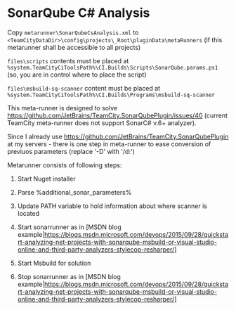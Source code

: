 # SonarQube C# Analysis

Copy `metarunner\SonarQubeCsAnalysis.xml` to `<TeamCityDataDir>\config\projects\_Root\pluginData\metaRunners` (if this metarunner shall be accessible to all projects)

`files\scripts` contents must be placed at `%system.TeamCityCiToolsPath%\CI.Builds\Scripts\SonarQube.params.ps1` (so, you are in control where to place the script)

`files\msbuild-sq-scanner` content must be placed at `%system.TeamCityCiToolsPath%\CI.Builds\Programs\msbuild-sq-scanner`

This meta-runner is designed to solve https://github.com/JetBrains/TeamCity.SonarQubePlugin/issues/40 (current TeamCity meta-runner does not support SonarC# v.6+ analyzer).

Since I already use https://github.com/JetBrains/TeamCity.SonarQubePlugin at my servers - there is one step in meta-runner to ease conversion of previuos parameters (replace '-D' with '/d:')

Metarunner consists of following steps:

1. Start Nuget installer

1. Parse %additional_sonar_parameters%

1. Update PATH variable to hold information about where scanner is located

1. Start sonarrunner as in [MSDN blog example|https://blogs.msdn.microsoft.com/devops/2015/09/28/quickstart-analyzing-net-projects-with-sonarqube-msbuild-or-visual-studio-online-and-third-party-analyzers-stylecop-resharper/]

1. Start Msbuild for solution

1. Stop sonarrunner as in [MSDN blog example|https://blogs.msdn.microsoft.com/devops/2015/09/28/quickstart-analyzing-net-projects-with-sonarqube-msbuild-or-visual-studio-online-and-third-party-analyzers-stylecop-resharper/]